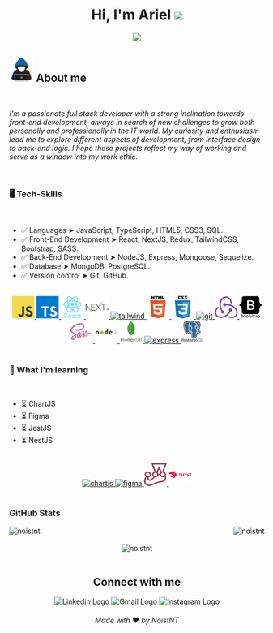 <h1 align="center" font="Open+sans">
  <b>Hi, I'm Ariel</b>
  <img
    src="https://media.giphy.com/media/hvRJCLFzcasrR4ia7z/giphy.gif"
    width="35"
  />
</h1>

<p align="center">
  <a href="https://github.com/DenverCoder1/readme-typing-svg"
    ><img
      src="https://readme-typing-svg.herokuapp.com?center=true&vCenter=true&lines=Full-Stack+Developer;Passion+for+front-end+development+&#10084;;Ariel+Piazzano;&font=Open+sans&center=true&vCenter=true&width=600&height=50&size=25"
  /></a>
</p>


## <picture><img src = "https://github.com/0xAbdulKhalid/0xAbdulKhalid/raw/main/assets/mdImages/about_me.gif" width = 48px></picture> **About me**
<br>

<div>
  <p align="left">
    <em>
      I'm a passionate full stack developer with a strong inclination
      towards front-end development, always in search of new challenges to
      grow both personally and professionally in the IT world. My curiosity and
      enthusiasm lead me to explore different aspects of development, from
      interface design to back-end logic. I hope these projects reflect my way of
      working and serve as a window into my work ethic.
    </em>
  </p>
</div>
<br>

<h3>🖥 Tech-Skills</h3>
<br>

- ✅ Languages ➤ JavaScript, TypeScript, HTML5, CSS3, SQL.
- ✅ Front-End Development ➤ React, NextJS, Redux, TailwindCSS, Bootstrap, SASS.
- ✅ Back-End Development ➤ NodeJS, Express, Mongoose, Sequelize.
- ✅ Database ➤ MongoDB, PostgreSQL.
- ✅ Version control ➤ Git, GitHub.

<br>
<div align="center">
  <a
    href="https://developer.mozilla.org/en-US/docs/Web/JavaScript"
    target="_blank"
    rel="noreferrer"
  >
    <img
      src="https://raw.githubusercontent.com/devicons/devicon/master/icons/javascript/javascript-original.svg"
      alt="javascript"
      width="45"
      height="45"
    />
  </a>
  <a href="https://www.typescriptlang.org/" target="_blank" rel="noreferrer">
    <img
      src="https://raw.githubusercontent.com/devicons/devicon/master/icons/typescript/typescript-original.svg"
      alt="typescript"
      width="45"
      height="45"
    />
  </a>
  <a href="https://reactjs.org/" target="_blank" rel="noreferrer">
    <img
      src="https://raw.githubusercontent.com/devicons/devicon/master/icons/react/react-original-wordmark.svg"
      alt="react"
      width="45"
      height="45"
    />
  </a>
  <a href="https://nextjs.org/" target="_blank" rel="noreferrer">
  <img
    src="https://github.com/devicons/devicon/blob/1119b9f84c0290e0f0b38982099a2bd027a48bf1/icons/nextjs/nextjs-original-wordmark.svg"
    alt="next"
    width="45"
    height="45"
  />
  </a>
   <a href="https://tailwindcss.com/" target="_blank" rel="noreferrer">
    <img
      src="https://www.vectorlogo.zone/logos/tailwindcss/tailwindcss-icon.svg"
      alt="tailwind"
      width="45"
      height="45"
    />
  </a>
  <a href="https://www.w3.org/html/" target="_blank" rel="noreferrer">
    <img
      src="https://raw.githubusercontent.com/devicons/devicon/master/icons/html5/html5-original-wordmark.svg"
      alt="html5"
      width="45"
      height="45"
    />
  </a>
  <a href="https://www.w3schools.com/css/" target="_blank" rel="noreferrer">
    <img
      src="https://raw.githubusercontent.com/devicons/devicon/master/icons/css3/css3-original-wordmark.svg"
      alt="css3"
      width="45"
      height="45"
    />
  </a>
  <a href="https://git-scm.com/" target="_blank" rel="noreferrer">
    <img
      src="https://www.vectorlogo.zone/logos/git-scm/git-scm-icon.svg"
      alt="git"
      width="45"
      height="45"
    />
  </a>
  <a href="https://redux.js.org" target="_blank" rel="noreferrer">
    <img
      src="https://raw.githubusercontent.com/devicons/devicon/master/icons/redux/redux-original.svg"
      alt="redux"
      width="45"
      height="45"
    />
  </a>
   <a href="https://getbootstrap.com" target="_blank" rel="noreferrer">
    <img
      src="https://raw.githubusercontent.com/devicons/devicon/master/icons/bootstrap/bootstrap-plain-wordmark.svg"
      alt="bootstrap"
      width="45"
      height="45"
    />
  </a>
  <a href="https://sass-lang.com" target="_blank" rel="noreferrer">
    <img
      src="https://raw.githubusercontent.com/devicons/devicon/master/icons/sass/sass-original.svg"
      alt="sass"
      width="45"
      height="45"
    />
  </a>
  <a href="https://nodejs.org" target="_blank" rel="noreferrer">
    <img
      src="https://raw.githubusercontent.com/devicons/devicon/master/icons/nodejs/nodejs-original-wordmark.svg"
      alt="nodejs"
      width="45"
      height="45"
    />
  </a>
  <a href="https://www.mongodb.com/" target="_blank" rel="noreferrer">
    <img
      src="https://raw.githubusercontent.com/devicons/devicon/master/icons/mongodb/mongodb-original-wordmark.svg"
      alt="mongodb"
      width="45"
      height="45"
    />
  </a>
  <a href="https://expressjs.com" target="_blank"
    ><img
      src="https://www.nextontop.com/assets/img/services/web/expressjs.svg"
      background-color="#ffffff"
      alt="express"
      width="45"
      height="45"
    />
  </a>
  <a href="https://www.postgresql.org" target="_blank" rel="noreferrer">
    <img
      src="https://raw.githubusercontent.com/devicons/devicon/master/icons/postgresql/postgresql-original-wordmark.svg"
      alt="postgresql"
      width="45"
      height="45"
    />
  </a>
</div>
<br>

<h3>🔎 What I'm learning</h3>
<br>

- ⏳ ChartJS
- ⏳ Figma
- ⏳ JestJS
- ⏳ NestJS

<br>
<div align="center">
  <a href="https://www.chartjs.org" target="_blank" rel="noreferrer">
    <img
      src="https://www.chartjs.org/media/logo-title.svg"
      alt="chartjs"
      width="45"
      height="45"
    />
  </a>
  <a href="https://www.figma.com/" target="_blank" rel="noreferrer">
    <img
      src="https://www.vectorlogo.zone/logos/figma/figma-icon.svg"
      alt="figma"
      width="45"
      height="45"
    />
  <a href=https://jestjs.io/ target="_blank" rel="noreferrer">
    <img
      src="https://github.com/devicons/devicon/blob/master/icons/jest/jest-plain.svg"
      alt="jest"
      width="45"
      height="45"
    />
  </a>
  <a href="https://www.nestjs.com/" target="_blank" rel="noreferrer">
  <img
    src="https://raw.githubusercontent.com/devicons/devicon/1119b9f84c0290e0f0b38982099a2bd027a48bf1/icons/nestjs/nestjs-plain-wordmark.svg"
    alt="nest"
    width="45"
    height="45"
  />
  </a>
</div>

<br>

### GitHub Stats
<div>
  <img align="left" src="https://github-readme-stats.vercel.app/api?username=noistnt&show_icons=true&locale=en&theme=tokyonight" alt="noistnt" />
  <img align="right" src="https://github-readme-streak-stats.herokuapp.com/?user=noistnt&theme=tokyonight" alt="noistnt" />
  <br/>
</div>
<br/>
<div align="center">
  <img src="https://github-readme-stats.vercel.app/api/top-langs?username=noistnt&show_icons=true&locale=en&layout=compact&theme=tokyonight" alt="noistnt" />
</div>

<br/>

<h2 align="center">Connect with me</h2>
<div align="center">
  <a href="https://www.linkedin.com/in/ariel-piazzano/">
    <img
      src="https://cdn.icon-icons.com/icons2/99/PNG/512/linkedin_socialnetwork_17441.png"
      alt="Linkedin Logo"
      height="56"
    />
  </a>
  <a href="mailto:arielgnr23@gmail.com">
    <img
      src="https://cdn.icon-icons.com/icons2/2631/PNG/512/gmail_new_logo_icon_159149.png"
      alt="Gmail Logo"
      height="60"
    />
  </a>
  <a href="https://www.instagram.com/arielgnr/">
    <img
      src="https://cdn.icon-icons.com/icons2/836/PNG/512/Instagram_icon-icons.com_66804.png"
      alt="Instagram Logo"
      height="56"
    />
  </a>
</div>

<h6 align="center">Made with ❤️ by NoistNT</h6>

